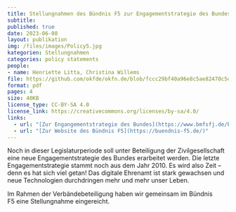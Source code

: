 ```yaml
---
title: Stellungnahmen des Bündnis F5 zur Engagementstrategie des Bundes
subtitle: 
published: true
date: 2023-06-08
layout: publikation
img: /files/images/Policy5.jpg
kategorien: Stellungnahmen
categories: policy statements
people:
- name: Henriette Litta, Christina Willems 
file: https://github.com/okfde/okfn.de/blob/fccc29bf40a96e8c5ae82470c5d0b9ad0210f796/static/files/publikationen/2023-06-08_F5_Engagementstrategie_Bund_Stellungnahme.pdf?raw=true
format: pdf
pages: 4
size: 40KB
license_type: CC-BY-SA 4.0
license_link: https://creativecommons.org/licenses/by-sa/4.0/
links: 
  - url: "[Zur Engangementstrategie des Bundes](https://www.bmfsfj.de/bmfsfj/themen/engagement-und-gesellschaft/engagement-staerken/engagementstrategie-des-bundes-222072)"
  - url: "[Zur Website des Bündnis F5](https://buendnis-f5.de/)"
---
```


Noch in dieser Legislaturperiode soll unter Beteiligung der Zivilgesellschaft eine neue Engagementstrategie des Bundes erarbeitet werden. Die letzte Engagementstrategie stammt noch aus dem Jahr 2010. Es wird also Zeit – denn es hat sich viel getan! Das digitale Ehrenamt ist stark gewachsen und neue Technologien durchdringen mehr und mehr unser Leben.

Im Rahmen der Verbändebeteiligung haben wir gemeinsam im Bündnis F5 eine Stellungnahme eingereicht.
